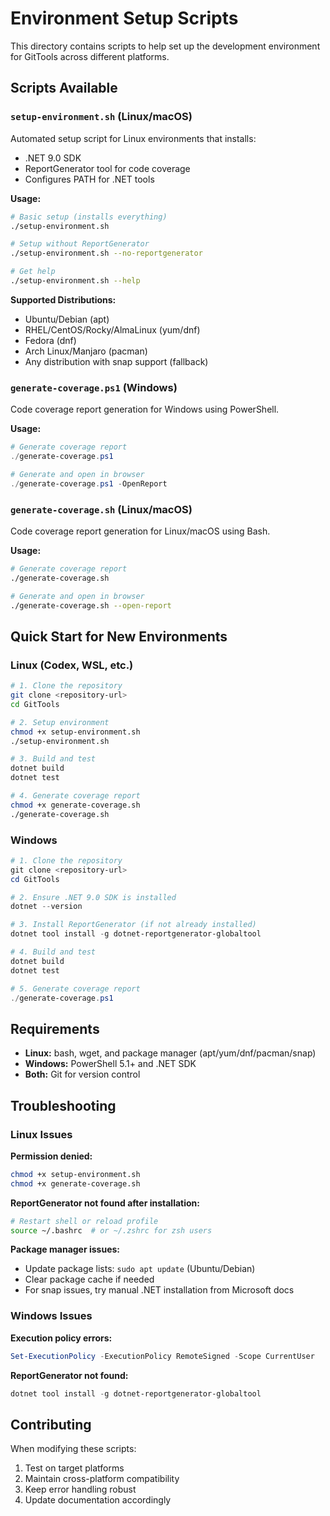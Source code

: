 # Environment Setup Scripts

This directory contains scripts to help set up the development environment for GitTools across different platforms.

## Scripts Available

### `setup-environment.sh` (Linux/macOS)

Automated setup script for Linux environments that installs:

- .NET 9.0 SDK
- ReportGenerator tool for code coverage
- Configures PATH for .NET tools

**Usage:**

```bash
# Basic setup (installs everything)
./setup-environment.sh

# Setup without ReportGenerator
./setup-environment.sh --no-reportgenerator

# Get help
./setup-environment.sh --help
```

**Supported Distributions:**

- Ubuntu/Debian (apt)
- RHEL/CentOS/Rocky/AlmaLinux (yum/dnf)
- Fedora (dnf)
- Arch Linux/Manjaro (pacman)
- Any distribution with snap support (fallback)

### `generate-coverage.ps1` (Windows)

Code coverage report generation for Windows using PowerShell.

**Usage:**

```powershell
# Generate coverage report
./generate-coverage.ps1

# Generate and open in browser
./generate-coverage.ps1 -OpenReport
```

### `generate-coverage.sh` (Linux/macOS)

Code coverage report generation for Linux/macOS using Bash.

**Usage:**

```bash
# Generate coverage report
./generate-coverage.sh

# Generate and open in browser
./generate-coverage.sh --open-report
```

## Quick Start for New Environments

### Linux (Codex, WSL, etc.)

```bash
# 1. Clone the repository
git clone <repository-url>
cd GitTools

# 2. Setup environment
chmod +x setup-environment.sh
./setup-environment.sh

# 3. Build and test
dotnet build
dotnet test

# 4. Generate coverage report
chmod +x generate-coverage.sh
./generate-coverage.sh
```

### Windows

```powershell
# 1. Clone the repository
git clone <repository-url>
cd GitTools

# 2. Ensure .NET 9.0 SDK is installed
dotnet --version

# 3. Install ReportGenerator (if not already installed)
dotnet tool install -g dotnet-reportgenerator-globaltool

# 4. Build and test
dotnet build
dotnet test

# 5. Generate coverage report
./generate-coverage.ps1
```

## Requirements

- **Linux:** bash, wget, and package manager (apt/yum/dnf/pacman/snap)
- **Windows:** PowerShell 5.1+ and .NET SDK
- **Both:** Git for version control

## Troubleshooting

### Linux Issues

**Permission denied:**

```bash
chmod +x setup-environment.sh
chmod +x generate-coverage.sh
```

**ReportGenerator not found after installation:**

```bash
# Restart shell or reload profile
source ~/.bashrc  # or ~/.zshrc for zsh users
```

**Package manager issues:**

- Update package lists: `sudo apt update` (Ubuntu/Debian)
- Clear package cache if needed
- For snap issues, try manual .NET installation from Microsoft docs

### Windows Issues

**Execution policy errors:**

```powershell
Set-ExecutionPolicy -ExecutionPolicy RemoteSigned -Scope CurrentUser
```

**ReportGenerator not found:**

```powershell
dotnet tool install -g dotnet-reportgenerator-globaltool
```

## Contributing

When modifying these scripts:

1. Test on target platforms
2. Maintain cross-platform compatibility
3. Keep error handling robust
4. Update documentation accordingly
